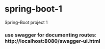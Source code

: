 # spring-boot-1
Spring-Boot project 1 
### use swagger for documenting routes: http://localhost:8080/swagger-ui.html

